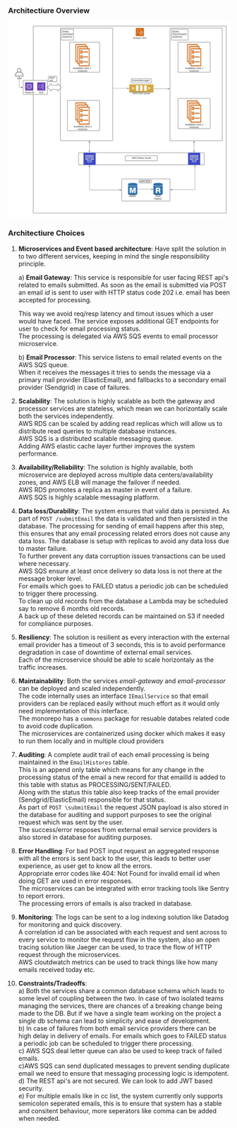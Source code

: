 ### Architectiure Overview  

![Architecture Diagram](architecture.jpeg)
### Architectiure Choices


1. **Microservices and Event based architecture**: Have split the solution in to two different services, keeping in mind the single responsibility principle. 
   
   a) **Email Gateway**: This service is responsible for user facing REST api's related to emails submitted. As soon as the email is submitted via POST an email *id* is sent to user with HTTP status code 202 i.e. email has been accepted for processing.

   This way we avoid req/resp latency and timout issues which a user would have faced. The service exposes additional GET endpoints for user to check for email processing status.  
   The processing is delegated via AWS SQS events to email processor microservice.  

   b) **Email Processor**: This service listens to email related events on the AWS SQS queue.  
   When it receives the messages it tries to sends the message via a primary mail provider (ElasticEmail), and fallbacks to a secondary email provider (Sendgrid) in case of failures.  

2. **Scalability**: The solution is highly scalable as both the gateway and processor services are stateless, which mean we can horizontally scale both the services independently.    
AWS RDS can be scaled by adding read replicas which will allow us to distribute read queries to multiple database instances.  
AWS SQS is a distributed scalable messaging queue.  
Adding AWS elastic cache layer further improves the system performance.

1. **Availability/Reliability**: The solution is highly available, both microservice are deployed across multiple data centers/availability zones, and AWS ELB will manage the failover if needed.  
AWS RDS promotes a replica as master in event of a failure.  
AWS SQS is highly scalable messaging platform.  
   

2. **Data loss/Durability**: The system ensures that valid data is persisted. As part of `POST /submitEmail`  the data is validated and then persisted in the database. The processing for sending of email happens after this step, this ensures that any email processing related errors does not cause any data loss.  The database is setup with replicas to avoid any data loss due to master failure.   
To further prevent any data corruption issues transactions can be used where necessary.  
AWS SQS ensure at least once delivery so data loss is not there at the message broker level.   
For emails which goes to FAILED status a periodic job can be scheduled to trigger there processing.  
To clean up old records from the database a Lambda may be scheduled say to remove 6 months old records.  
A back up of these deleted records can be maintained on S3 if needed for compliance purposes.  

3. **Resiliency**: The solution is resilient as every interaction with the external email provider has a timeout of 3 seconds, this is to avoid performance degradation in case of downtime of external email services.  
Each of the microservice should be able to scale horizontaly as the traffic increases.

1. **Maintainability**: Both the services *email-gateway* and *email-processor* can be deployed and scaled independently.   
   The code internally uses an interface `IEmailService` so that email providers can be replaced easily without much effort as it would only need implementation of this interface.  
   The monorepo has a `commons` package for resuable databes related code to avoid code duplication.  
   The microservices are containerized using docker which makes it easy to run them locally and in multiple cloud providers

2. **Auditing**: A complete audit trail of each email processing is being maintained in the ``EmailHistores`` table.   
   This is an append only table which means for any change in the processing status of the email a new record for that emailId is added to this table with status as PROCESSING/SENT/FAILED.  
   Along with the status this table also keep tracks of the email provider (Sendgrid/ElasticEmail) responsible for that status.  
   As part of `POST \submitEmail` the request JSON payload is also stored in the database for auditing and support purposes to see the original request which was sent by the user.  
   The success/error resposes from external email service providers is also stored in database for auditing purposes.  

6. **Error Handling**: For bad POST input request an aggregated response with all the errors is sent back to the user, this leads to better user experience, as user get to know all the errors.    
   Appropriate error codes like 404: Not Found for invalid email id when doing GET are used in error responses.  
   The microservices can be integrated with error tracking tools like Sentry to report errors.  
   The processing errors of emails is also tracked in database.  

7. **Monitoring**: The logs can be sent to a log indexing solution like Datadog for monitoring and quick discovery.  
   A correlation id can be associated with each request and sent across to every service to monitor the request flow in the system, also an open tracing solution like Jaeger can be used, to trace the flow of HTTP request through the microservices.  
   AWS cloutdwatch metrics can be used to track things like how many emails received today etc.  
   
8. **Constraints/Tradeoffs**:  
   a) Both the services share a common database schema which leads to some level of coupling between the two. In case of two isolated teams managing the services, there are chances of a breaking change being made to the DB. But if we have a single team working on the project a single db schema can lead to simplicity and ease of development.    
   b) In case of failures from both email service providers there can be high delay in delivery of emails. For emails which goes to FAILED status a periodic job can be scheduled to trigger there processing.  
   c) AWS SQS deal letter queue can also be used to keep track of failed emails.  
   c)AWS SQS can send duplicated messages to prevent sending duplicate email we need to ensure that messaging processing logic is idempotent.  
   d) The REST api's are not secured. We can look to add JWT based security.  
   e) For multiple emails like in cc list, the system currently only supports semicolon seperated emails, this is to ensure that system has a stable and consitent behaviour, more seperators like comma can be added when needed.  




     
